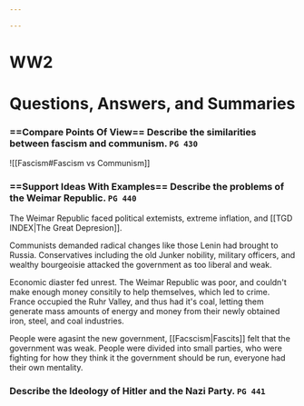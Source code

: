 ```yaml
---

---
```

# WW2

# Questions, Answers, and Summaries

### ==Compare Points Of View== Describe the similarities between fascism and communism. `PG 430`
![[Fascism#Fascism vs Communism]]
### ==Support Ideas With Examples== Describe the problems of the Weimar Republic. `PG 440`
The Weimar Republic faced political extemists, extreme inflation, and [[TGD INDEX|The Great Depresion]].

Communists demanded radical changes like those Lenin had brought to Russia. Conservatives including the old Junker nobility, military officers, and wealthy bourgeoisie attacked the government as too liberal and weak.

Economic diaster fed unrest. The Weimar Republic was poor, and couldn't make enough money consitily to help themselves, which led to crime. France occupied the Ruhr Valley, and thus had it's coal, letting them generate mass amounts of energy and money from their newly obtained iron, steel, and coal industries.

People were agasint the new government, [[Facscism|Fascits]] felt that the government was weak. People were divided into small parties, who were fighting for how they think it the government should be run, everyone had their own mentality. 
### Describe the Ideology of Hitler and the Nazi Party. `PG 441`
